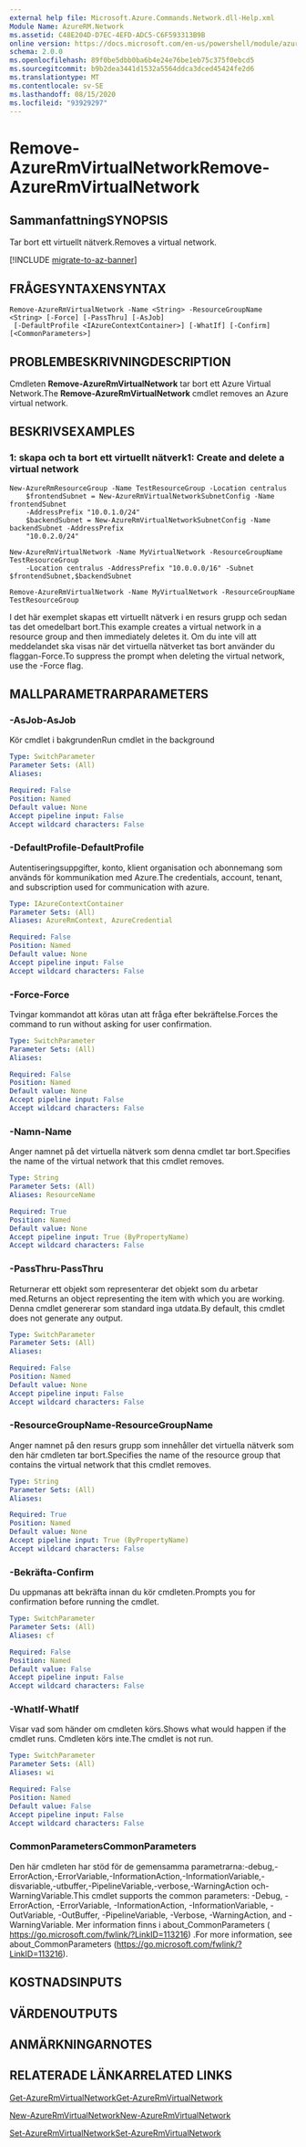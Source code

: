 ```yaml
---
external help file: Microsoft.Azure.Commands.Network.dll-Help.xml
Module Name: AzureRM.Network
ms.assetid: C48E204D-D7EC-4EFD-ADC5-C6F593313B9B
online version: https://docs.microsoft.com/en-us/powershell/module/azurerm.network/remove-azurermvirtualnetwork
schema: 2.0.0
ms.openlocfilehash: 89f0be5dbb0ba6b4e24e76be1eb75c375f0ebcd5
ms.sourcegitcommit: b9b2dea3441d1532a5564ddca3dced45424fe2d6
ms.translationtype: MT
ms.contentlocale: sv-SE
ms.lasthandoff: 08/15/2020
ms.locfileid: "93929297"
---
```

# <span data-ttu-id="060ca-101">Remove-AzureRmVirtualNetwork</span><span class="sxs-lookup"><span data-stu-id="060ca-101">Remove-AzureRmVirtualNetwork</span></span>

## <span data-ttu-id="060ca-102">Sammanfattning</span><span class="sxs-lookup"><span data-stu-id="060ca-102">SYNOPSIS</span></span>
<span data-ttu-id="060ca-103">Tar bort ett virtuellt nätverk.</span><span class="sxs-lookup"><span data-stu-id="060ca-103">Removes a virtual network.</span></span>

[!INCLUDE [migrate-to-az-banner](../../includes/migrate-to-az-banner.md)]

## <span data-ttu-id="060ca-104">FRÅGESYNTAXEN</span><span class="sxs-lookup"><span data-stu-id="060ca-104">SYNTAX</span></span>

```
Remove-AzureRmVirtualNetwork -Name <String> -ResourceGroupName <String> [-Force] [-PassThru] [-AsJob]
 [-DefaultProfile <IAzureContextContainer>] [-WhatIf] [-Confirm] [<CommonParameters>]
```

## <span data-ttu-id="060ca-105">PROBLEMBESKRIVNING</span><span class="sxs-lookup"><span data-stu-id="060ca-105">DESCRIPTION</span></span>
<span data-ttu-id="060ca-106">Cmdleten **Remove-AzureRmVirtualNetwork** tar bort ett Azure Virtual Network.</span><span class="sxs-lookup"><span data-stu-id="060ca-106">The **Remove-AzureRmVirtualNetwork** cmdlet removes an Azure virtual network.</span></span>

## <span data-ttu-id="060ca-107">BESKRIVS</span><span class="sxs-lookup"><span data-stu-id="060ca-107">EXAMPLES</span></span>

### <span data-ttu-id="060ca-108">1: skapa och ta bort ett virtuellt nätverk</span><span class="sxs-lookup"><span data-stu-id="060ca-108">1: Create and delete a virtual network</span></span>
```
New-AzureRmResourceGroup -Name TestResourceGroup -Location centralus
    $frontendSubnet = New-AzureRmVirtualNetworkSubnetConfig -Name frontendSubnet 
    -AddressPrefix "10.0.1.0/24"
    $backendSubnet = New-AzureRmVirtualNetworkSubnetConfig -Name backendSubnet -AddressPrefix 
    "10.0.2.0/24"

New-AzureRmVirtualNetwork -Name MyVirtualNetwork -ResourceGroupName TestResourceGroup 
    -Location centralus -AddressPrefix "10.0.0.0/16" -Subnet $frontendSubnet,$backendSubnet
    
Remove-AzureRmVirtualNetwork -Name MyVirtualNetwork -ResourceGroupName TestResourceGroup
```

<span data-ttu-id="060ca-109">I det här exemplet skapas ett virtuellt nätverk i en resurs grupp och sedan tas det omedelbart bort.</span><span class="sxs-lookup"><span data-stu-id="060ca-109">This example creates a virtual network in a resource group and then immediately deletes it.</span></span> <span data-ttu-id="060ca-110">Om du inte vill att meddelandet ska visas när det virtuella nätverket tas bort använder du flaggan-Force.</span><span class="sxs-lookup"><span data-stu-id="060ca-110">To suppress the prompt when deleting the virtual network, use the -Force flag.</span></span>

## <span data-ttu-id="060ca-111">MALLPARAMETRAR</span><span class="sxs-lookup"><span data-stu-id="060ca-111">PARAMETERS</span></span>

### <span data-ttu-id="060ca-112">-AsJob</span><span class="sxs-lookup"><span data-stu-id="060ca-112">-AsJob</span></span>
<span data-ttu-id="060ca-113">Kör cmdlet i bakgrunden</span><span class="sxs-lookup"><span data-stu-id="060ca-113">Run cmdlet in the background</span></span>

```yaml
Type: SwitchParameter
Parameter Sets: (All)
Aliases: 

Required: False
Position: Named
Default value: None
Accept pipeline input: False
Accept wildcard characters: False
```

### <span data-ttu-id="060ca-114">-DefaultProfile</span><span class="sxs-lookup"><span data-stu-id="060ca-114">-DefaultProfile</span></span>
<span data-ttu-id="060ca-115">Autentiseringsuppgifter, konto, klient organisation och abonnemang som används för kommunikation med Azure.</span><span class="sxs-lookup"><span data-stu-id="060ca-115">The credentials, account, tenant, and subscription used for communication with azure.</span></span>

```yaml
Type: IAzureContextContainer
Parameter Sets: (All)
Aliases: AzureRmContext, AzureCredential

Required: False
Position: Named
Default value: None
Accept pipeline input: False
Accept wildcard characters: False
```

### <span data-ttu-id="060ca-116">-Force</span><span class="sxs-lookup"><span data-stu-id="060ca-116">-Force</span></span>
<span data-ttu-id="060ca-117">Tvingar kommandot att köras utan att fråga efter bekräftelse.</span><span class="sxs-lookup"><span data-stu-id="060ca-117">Forces the command to run without asking for user confirmation.</span></span>

```yaml
Type: SwitchParameter
Parameter Sets: (All)
Aliases: 

Required: False
Position: Named
Default value: None
Accept pipeline input: False
Accept wildcard characters: False
```

### <span data-ttu-id="060ca-118">-Namn</span><span class="sxs-lookup"><span data-stu-id="060ca-118">-Name</span></span>
<span data-ttu-id="060ca-119">Anger namnet på det virtuella nätverk som denna cmdlet tar bort.</span><span class="sxs-lookup"><span data-stu-id="060ca-119">Specifies the name of the virtual network that this cmdlet removes.</span></span>

```yaml
Type: String
Parameter Sets: (All)
Aliases: ResourceName

Required: True
Position: Named
Default value: None
Accept pipeline input: True (ByPropertyName)
Accept wildcard characters: False
```

### <span data-ttu-id="060ca-120">-PassThru</span><span class="sxs-lookup"><span data-stu-id="060ca-120">-PassThru</span></span>
<span data-ttu-id="060ca-121">Returnerar ett objekt som representerar det objekt som du arbetar med.</span><span class="sxs-lookup"><span data-stu-id="060ca-121">Returns an object representing the item with which you are working.</span></span>
<span data-ttu-id="060ca-122">Denna cmdlet genererar som standard inga utdata.</span><span class="sxs-lookup"><span data-stu-id="060ca-122">By default, this cmdlet does not generate any output.</span></span>

```yaml
Type: SwitchParameter
Parameter Sets: (All)
Aliases: 

Required: False
Position: Named
Default value: None
Accept pipeline input: False
Accept wildcard characters: False
```

### <span data-ttu-id="060ca-123">-ResourceGroupName</span><span class="sxs-lookup"><span data-stu-id="060ca-123">-ResourceGroupName</span></span>
<span data-ttu-id="060ca-124">Anger namnet på den resurs grupp som innehåller det virtuella nätverk som den här cmdleten tar bort.</span><span class="sxs-lookup"><span data-stu-id="060ca-124">Specifies the name of the resource group that contains the virtual network that this cmdlet removes.</span></span>

```yaml
Type: String
Parameter Sets: (All)
Aliases: 

Required: True
Position: Named
Default value: None
Accept pipeline input: True (ByPropertyName)
Accept wildcard characters: False
```

### <span data-ttu-id="060ca-125">-Bekräfta</span><span class="sxs-lookup"><span data-stu-id="060ca-125">-Confirm</span></span>
<span data-ttu-id="060ca-126">Du uppmanas att bekräfta innan du kör cmdleten.</span><span class="sxs-lookup"><span data-stu-id="060ca-126">Prompts you for confirmation before running the cmdlet.</span></span>

```yaml
Type: SwitchParameter
Parameter Sets: (All)
Aliases: cf

Required: False
Position: Named
Default value: False
Accept pipeline input: False
Accept wildcard characters: False
```

### <span data-ttu-id="060ca-127">-WhatIf</span><span class="sxs-lookup"><span data-stu-id="060ca-127">-WhatIf</span></span>
<span data-ttu-id="060ca-128">Visar vad som händer om cmdleten körs.</span><span class="sxs-lookup"><span data-stu-id="060ca-128">Shows what would happen if the cmdlet runs.</span></span>
<span data-ttu-id="060ca-129">Cmdleten körs inte.</span><span class="sxs-lookup"><span data-stu-id="060ca-129">The cmdlet is not run.</span></span>

```yaml
Type: SwitchParameter
Parameter Sets: (All)
Aliases: wi

Required: False
Position: Named
Default value: False
Accept pipeline input: False
Accept wildcard characters: False
```

### <span data-ttu-id="060ca-130">CommonParameters</span><span class="sxs-lookup"><span data-stu-id="060ca-130">CommonParameters</span></span>
<span data-ttu-id="060ca-131">Den här cmdleten har stöd för de gemensamma parametrarna:-debug,-ErrorAction,-ErrorVariable,-InformationAction,-InformationVariable,-disvariable,-utbuffer,-PipelineVariable,-verbose,-WarningAction och-WarningVariable.</span><span class="sxs-lookup"><span data-stu-id="060ca-131">This cmdlet supports the common parameters: -Debug, -ErrorAction, -ErrorVariable, -InformationAction, -InformationVariable, -OutVariable, -OutBuffer, -PipelineVariable, -Verbose, -WarningAction, and -WarningVariable.</span></span> <span data-ttu-id="060ca-132">Mer information finns i about_CommonParameters ( https://go.microsoft.com/fwlink/?LinkID=113216) .</span><span class="sxs-lookup"><span data-stu-id="060ca-132">For more information, see about_CommonParameters (https://go.microsoft.com/fwlink/?LinkID=113216).</span></span>

## <span data-ttu-id="060ca-133">KOSTNADS</span><span class="sxs-lookup"><span data-stu-id="060ca-133">INPUTS</span></span>

## <span data-ttu-id="060ca-134">VÄRDEN</span><span class="sxs-lookup"><span data-stu-id="060ca-134">OUTPUTS</span></span>

## <span data-ttu-id="060ca-135">ANMÄRKNINGAR</span><span class="sxs-lookup"><span data-stu-id="060ca-135">NOTES</span></span>

## <span data-ttu-id="060ca-136">RELATERADE LÄNKAR</span><span class="sxs-lookup"><span data-stu-id="060ca-136">RELATED LINKS</span></span>

[<span data-ttu-id="060ca-137">Get-AzureRmVirtualNetwork</span><span class="sxs-lookup"><span data-stu-id="060ca-137">Get-AzureRmVirtualNetwork</span></span>](./Get-AzureRmVirtualNetwork.md)

[<span data-ttu-id="060ca-138">New-AzureRmVirtualNetwork</span><span class="sxs-lookup"><span data-stu-id="060ca-138">New-AzureRmVirtualNetwork</span></span>](./New-AzureRmVirtualNetwork.md)

[<span data-ttu-id="060ca-139">Set-AzureRmVirtualNetwork</span><span class="sxs-lookup"><span data-stu-id="060ca-139">Set-AzureRmVirtualNetwork</span></span>](./Set-AzureRmVirtualNetwork.md)


